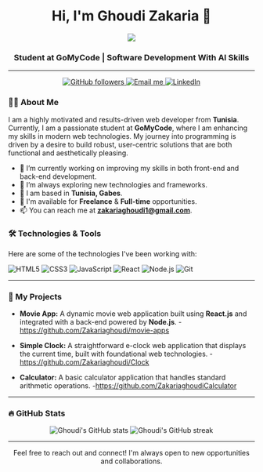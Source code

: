 <h1 align="center">Hi, I'm Ghoudi Zakaria 👋</h1>
<div align="center">
<img style="border= 2px solid blue; border-radius=50%"
  src="https://encrypted-tbn0.gstatic.com/images?q=tbn:ANd9GcR7vOybSoU9Yvy7s2BrQa3DRqz8gVTNKCwcIw&usqp=CAU" />
</div>
<h3 align="center">Student at GoMyCode | Software Development With AI Skills</h3>

---

<p align="center">
  <a href="https://github.com/Zakariaghoudi?tab=followers">
    <img alt="GitHub followers" src="https://img.shields.io/github/followers/ghoudi-zakaria?style=for-the-badge&logo=github&label=Follow&color=5865F2">
  </a>
  <a href="mailto:zakariaghoudi1@gmail.com">
    <img alt="Email me" src="https://img.shields.io/badge/Email-D14836?style=for-the-badge&logo=gmail&logoColor=white">
  </a>
  <a href="https://www.linkedin.com/in/zakariaghoudi?utm_source=share&utm_campaign=share_via&utm_content=profile&utm_medium=ios_app/">
    <img alt="LinkedIn" src="https://img.shields.io/badge/LinkedIn-0077B5?style=for-the-badge&logo=linkedin&logoColor=white">
  </a>
</p>

### 👨‍💻 About Me

I am a highly motivated and results-driven web developer from **Tunisia**. Currently, I am a passionate student at **GoMyCode**, where I am enhancing my skills in modern web technologies. My journey into programming is driven by a desire to build robust, user-centric solutions that are both functional and aesthetically pleasing.

- 🔭 I’m currently working on improving my skills in both front-end and back-end development.
- 🌱 I’m always exploring new technologies and frameworks.
- 📍 I am based in **Tunisia, Gabes**.
- 💼 I'm available for **Freelance** & **Full-time** opportunities.
- 📫 You can reach me at **zakariaghoudi1@gmail.com**.

### 🛠️ Technologies & Tools

Here are some of the technologies I've been working with:

<p align="left">
  <img src="https://img.shields.io/badge/HTML5-E34F26?style=for-the-badge&logo=html5&logoColor=white" alt="HTML5">
  <img src="https://img.shields.io/badge/CSS3-1572B6?style=for-the-badge&logo=css3&logoColor=white" alt="CSS3">
  <img src="https://img.shields.io/badge/JavaScript-F7DF1E?style=for-the-badge&logo=javascript&logoColor=black" alt="JavaScript">
  <img src="https://img.shields.io/badge/React-61DAFB?style=for-the-badge&logo=react&logoColor=white" alt="React">
  <img src="https://img.shields.io/badge/Node.js-339933?style=for-the-badge&logo=nodedotjs&logoColor=white" alt="Node.js">
  <img src="https://img.shields.io/badge/Git-F05032?style=for-the-badge&logo=git&logoColor=white" alt="Git">
</p>

---

### 🚀 My Projects

- **Movie App:** A dynamic movie web application built using **React.js** and integrated with a back-end powered by **Node.js**.
 -https://github.com/Zakariaghoudi/movie-apps

- **Simple Clock:** A straightforward e-clock web application that displays the current time, built with foundational web technologies.
-https://github.com/Zakariaghoudi/Clock

- **Calculator:** A basic calculator application that handles standard arithmetic operations.
-https://github.com/ZakariaghoudiCalculator
---

### 🔥 GitHub Stats

<p align="center">
  <img src="https://github-readme-stats.vercel.app/api?username=ghoudi-zakaria&show_icons=true&theme=dark" alt="Ghoudi's GitHub stats">
  <img src="https://github-readme-streak-stats.herokuapp.com/?user=Zakariaghoudi&theme=dark" alt="Ghoudi's GitHub streak">
</p>

---

<p align="center">
  Feel free to reach out and connect! I'm always open to new opportunities and collaborations.
</p>
